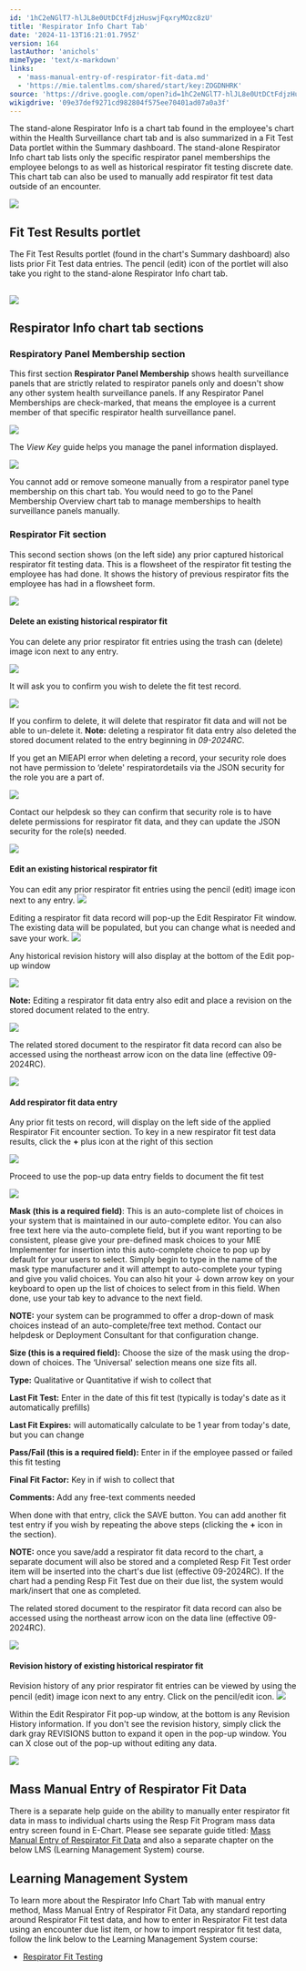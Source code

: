 ```yaml
---
id: '1hC2eNGlT7-hlJL8e0UtDCtFdjzHuswjFqxryMOzc8zU'
title: 'Respirator Info Chart Tab'
date: '2024-11-13T16:21:01.795Z'
version: 164
lastAuthor: 'anichols'
mimeType: 'text/x-markdown'
links:
  - 'mass-manual-entry-of-respirator-fit-data.md'
  - 'https://mie.talentlms.com/shared/start/key:ZOGDNHRK'
source: 'https://drive.google.com/open?id=1hC2eNGlT7-hlJL8e0UtDCtFdjzHuswjFqxryMOzc8zU'
wikigdrive: '09e37def9271cd982804f575ee70401ad07a0a3f'
---
```

The stand-alone Respirator Info is a chart tab found in the employee's chart within the Health Surveillance chart tab and is also summarized in a Fit Test Data portlet within the Summary dashboard.  The stand-alone Respirator Info chart tab lists only the specific respirator panel memberships the employee belongs to as well as historical respirator fit testing discrete date.  This chart tab can also be used to manually add respirator fit test data outside of an encounter.

![](../respirator-info-chart-tab.assets/1e591704af387e8a1579ddd130ce9461.png)

## Fit Test Results portlet

The Fit Test Results portlet (found in the chart's Summary dashboard) also lists prior Fit Test data entries. The pencil (edit) icon of the portlet will also take you right to the stand-alone Respirator Info chart tab.

## ![](../respirator-info-chart-tab.assets/f69d15cc411b8225c3c72dcfc3e48c00.png)

## Respirator Info chart tab sections

### Respiratory Panel Membership section

This first section **Respirator Panel Membership** shows health surveillance panels that are strictly related to respirator panels only and doesn't show any other system health surveillance panels.  If any Respirator Panel Memberships are check-marked, that means the employee is a current member of that specific respirator health surveillance panel.

![](../respirator-info-chart-tab.assets/2de94ec4ce05f9d260908c4bef957f97.png)

The *View Key* guide helps you manage the panel information displayed.

![](../respirator-info-chart-tab.assets/0a5f07bc26406640993216f26b9a1011.png)

You cannot add or remove someone manually from a respirator panel type membership on this chart tab.  You would need to go to the Panel Membership Overview chart tab to manage memberships to health surveillance panels manually.

### Respirator Fit section

This second section shows (on the left side) any prior captured historical respirator fit testing data. This is a flowsheet of the respirator fit testing the employee has had done. It shows the history of previous respirator fits the employee has had in a flowsheet form.

![](../respirator-info-chart-tab.assets/55f00290f532c2987e6ebd57b039ee3e.png)

#### Delete an existing historical respirator fit

You can delete any prior respirator fit entries using the trash can (delete) image icon next to any entry.

![](../respirator-info-chart-tab.assets/eeef9814f7169399b77d693eab2b655a.png)

It will ask you to confirm you wish to delete the fit test record.

![](../respirator-info-chart-tab.assets/08c7740e60b9e27f2bd406b355f7002c.png)

If you confirm to delete, it will delete that respirator fit data and will not be able to un-delete it.  **Note:** deleting a respirator fit data entry also deleted the stored document related to the entry beginning in *09-2024RC*.

If you get an MIEAPI error when deleting a record, your security role does not have permission to ‘delete' respiratordetails via the JSON security for the role you are a part of.

![](../respirator-info-chart-tab.assets/af32900e6b9ec3a84839d67080de8386.png)

Contact our helpdesk so they can confirm that security role is to have delete permissions for respirator fit data, and they can update the JSON security for the role(s) needed.

![](../respirator-info-chart-tab.assets/ae718858002c3445d1901f5708cd9547.png)

#### Edit an existing historical respirator fit

You can edit any prior respirator fit entries using the pencil (edit) image icon next to any entry.
![](../respirator-info-chart-tab.assets/bb08558aedcd18b9b20f00dfc6be2d02.png)

Editing a respirator fit data record will pop-up the Edit Respirator Fit window.  The existing data will be populated, but you can change what is needed and save your work.
![](../respirator-info-chart-tab.assets/823850716644249bcf7ace8b22fd1853.png)

Any historical revision history will also display at the bottom of the Edit pop-up window

![](../respirator-info-chart-tab.assets/2a55b09f4abd106b435b6baea18d6946.png)

**Note:** Editing a respirator fit data entry also edit and place a revision on the stored document related to the entry.

![](../respirator-info-chart-tab.assets/9aa1c3365717a3e7084c2980b9e06b08.png)

The related stored document to the respirator fit data record can also be accessed using the northeast arrow icon on the data line (effective 09-2024RC).

![](../respirator-info-chart-tab.assets/08cdde85151248b8d6bead84854e4170.png)

#### Add respirator fit data entry

Any prior fit tests on record, will display on the left side of the applied Respirator Fit encounter section.  To key in a new respirator fit test data results, click the **+** plus icon at the right of this section

![](../respirator-info-chart-tab.assets/b5ed45b8ddf514320a4b5033232f9b03.png)

Proceed to use the pop-up data entry fields to document the fit test

![](../respirator-info-chart-tab.assets/03776996d2d81acd61294e98560c5eda.png)

**Mask (this is a required field)**: This is an auto-complete list of choices in your system that is maintained in our auto-complete editor. You can also free text here via the auto-complete field, but if you want reporting to be consistent, please give your pre-defined mask choices to your MIE Implementer for insertion into this auto-complete choice to pop up by default for your users to select. Simply begin to type in the name of the mask type manufacturer and it will attempt to auto-complete your typing and give you valid choices. You can also hit your ↓ down arrow key on your keyboard to open up the list of choices to select from in this field. When done, use your tab key to advance to the next field.

**NOTE:** your system can be programmed to offer a drop-down of mask choices instead of an auto-complete/free text method. Contact our helpdesk or Deployment Consultant for that configuration change.

**Size (this is a required field):** Choose the size of the mask using the drop-down of choices. The ‘Universal' selection means one size fits all.

**Type:** Qualitative or Quantitative if wish to collect that

**Last Fit Test:** Enter in the date of this fit test (typically is today's date as it automatically prefills)

**Last Fit Expires:** will automatically calculate to be 1 year from today's date, but you can change

**Pass/Fail (this is a required field):** Enter in if the employee passed or failed this fit testing

**Final Fit Factor:** Key in if wish to collect that

**Comments:** Add any free-text comments needed

When done with that entry, click the SAVE button. You can add another fit test entry if you wish by repeating the above steps (clicking the **+** icon in the section).

**NOTE:** once you save/add a respirator fit data record to the chart, a separate document will also be stored and a completed Resp Fit Test order item will be inserted into the chart's due list (effective 09-2024RC).  If the chart had a pending Resp Fit Test due on their due list, the system would mark/insert that one as completed.

The related stored document to the respirator fit data record can also be accessed using the northeast arrow icon on the data line (effective 09-2024RC).

![](../respirator-info-chart-tab.assets/08cdde85151248b8d6bead84854e4170.png)

#### Revision history of existing historical respirator fit

Revision history of any prior respirator fit entries can be viewed by using the pencil (edit) image icon next to any entry.  Click on the pencil/edit icon.
![](../respirator-info-chart-tab.assets/bb08558aedcd18b9b20f00dfc6be2d02.png)

Within the Edit Respirator Fit pop-up window, at the bottom is any Revision History information.  If you don't see the revision history, simply click the dark gray REVISIONS button to expand it open in the pop-up window.  You can X close out of the pop-up without editing any data.

![](../respirator-info-chart-tab.assets/1b7c4c6e39bbb6dd1823901634a205fb.png)

## Mass Manual Entry of Respirator Fit Data

There is a separate help guide on the ability to manually enter respirator fit data in mass to individual charts using the Resp Fit Program mass data entry screen found in E-Chart.  Please see separate guide titled: [Mass Manual Entry of Respirator Fit Data](mass-manual-entry-of-respirator-fit-data.md) and also a separate chapter on the below LMS (Learning Management System) course.

## Learning Management System

To learn more about the Respirator Info Chart Tab with manual entry method, Mass Manual Entry of Respirator Fit Data, any standard reporting around Respirator Fit test data, and how to enter in Respirator Fit test data using an encounter due list item, or how to import respirator fit test data, follow the link below to the Learning Management System course:

* [Respirator Fit Testing](https://mie.talentlms.com/shared/start/key:ZOGDNHRK)
